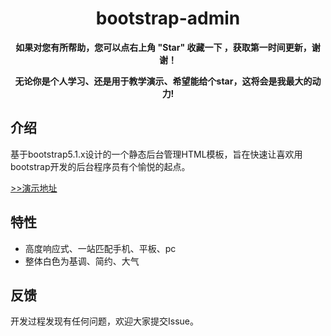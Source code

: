 <h1 align="center">bootstrap-admin</h1> 

<p align="center">    
    <b>如果对您有所帮助，您可以点右上角 "Star" 收藏一下 ，获取第一时间更新，谢谢！</b>
</p>
<p align="center">    
    <b>无论你是个人学习、还是用于教学演示、希望能给个star，这将会是我最大的动力!</b>
</p>



## 介绍

基于bootstrap5.1.x设计的一个静态后台管理HTML模板，旨在快速让喜欢用bootstrap开发的后台程序员有个愉悦的起点。

[>>演示地址](https://ajiho.gitee.io/bootstrap-admin)

## 特性

- 高度响应式、一站匹配手机、平板、pc
- 整体白色为基调、简约、大气

## 反馈

开发过程发现有任何问题，欢迎大家提交Issue。

